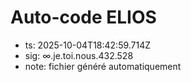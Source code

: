 # Auto-code ELIOS
- ts: 2025-10-04T18:42:59.714Z
- sig: ∞.je.toi.nous.432.528
- note: fichier généré automatiquement